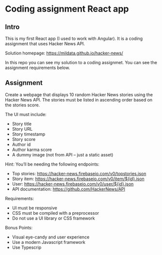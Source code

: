 # Coding assignment React app

## Intro

This is my first React app (I used to work with Angular). It is a coding assignment that uses Hacker News API.

Solution homepage: https://mildata.github.io/hacker-news/

In this repo you can see my solution to a coding assignmet. You can see the assignment requirements below.

## Assignment

Create a webpage that displays 10 random Hacker News stories using the Hacker News API. 
The stories must be listed in ascending order based on the stories score.

The UI must include:
- Story title
- Story URL
- Story timestamp
- Story score
- Author id
- Author karma score
- A dummy image (not from API – just a static asset)

Hint: You’ll be needing the following endpoints:
- Top stories: https://hacker-news.firebaseio.com/v0/topstories.json
- Story item: https://hacker-news.firebaseio.com/v0/item/${id}.json
- User: https://hacker-news.firebaseio.com/v0/user/${id}.json
- API documentation: https://github.com/HackerNews/API

Requirements:

- UI must be responsive
- CSS must be compiled with a preprocessor
- Do not use a UI library or CSS framework

Bonus Points:
- Visual eye-candy and user experience
- Use a modern Javascript framework
- Use Typescrip